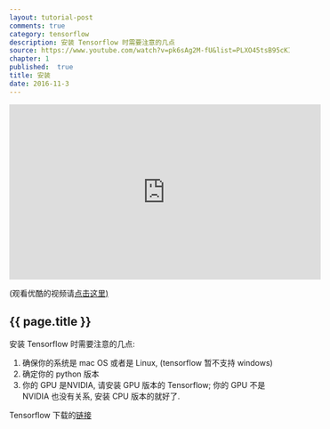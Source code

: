 ```yaml
---
layout: tutorial-post
comments: true
category: tensorflow
description: 安装 Tensorflow 时需要注意的几点
source: https://www.youtube.com/watch?v=pk6sAg2M-fU&list=PLXO45tsB95cKI5AIlf5TxxFPzb-0zeVZ8&index=3
chapter: 1
published:  true
title: 安装
date: 2016-11-3
---
```


<iframe width="560" height="315" src="https://www.youtube.com/embed/pk6sAg2M-fU?list=PLXO45tsB95cKI5AIlf5TxxFPzb-0zeVZ8" frameborder="0" allowfullscreen></iframe>
<p class="link-under-youtube">(观看优酷的视频请<a href="#" target="_blank">点击这里)</a></p>

## {{ page.title }}
安装 Tensorflow 时需要注意的几点:
1. 确保你的系统是 mac OS 或者是 Linux, (tensorflow 暂不支持 windows)
2. 确定你的 python 版本
3. 你的 GPU 是NVIDIA, 请安装 GPU 版本的 Tensorflow; 你的 GPU 不是 NVIDIA 也没有关系, 安装 CPU 版本的就好了.

Tensorflow 下载的[链接](https://www.tensorflow.org/versions/r0.9/get_started/os_setup.html)
